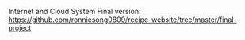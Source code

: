 Internet and Cloud System
Final version: https://github.com/ronniesong0809/recipe-website/tree/master/final-project
